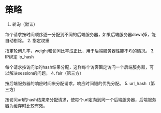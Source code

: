 策略
===

1. 轮询（默认）

每个请求按时间顺序逐一分配到不同的后端服务器，如果后端服务器down掉，能自动剔除。
2. 指定权重

指定轮询几率，weight和访问比率成正比，用于后端服务器性能不均的情况。
3. IP绑定 ip_hash

每个请求按访问ip的hash结果分配，这样每个访客固定访问一个后端服务器，可以解决session的问题。
4. fair（第三方）

按后端服务器的响应时间来分配请求，响应时间短的优先分配。
5. url_hash（第三方）

按访问url的hash结果来分配请求，使每个url定向到同一个后端服务器，后端服务器为缓存时比较有效。
